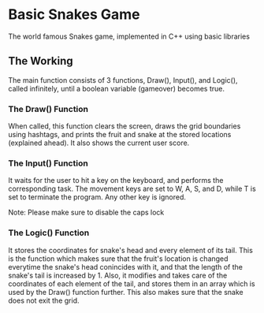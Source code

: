 # Basic Snakes Game
The world famous Snakes game, implemented in C++ using basic libraries

## The Working
The main function consists of 3 functions, Draw(), Input(), and Logic(), called infinitely, until a boolean variable (gameover) becomes true.

### The Draw() Function
When called, this function clears the screen, draws the grid boundaries using hashtags, and prints the fruit and snake at the stored locations (explained ahead). It also shows the current user score.

### The Input() Function
It waits for the user to hit a key on the keyboard, and performs the corresponding task. The movement keys are set to W, A, S, and D, while T is set to terminate the program. Any other key is ignored.

Note: Please make sure to disable the caps lock

### The Logic() Function
It stores the coordinates for snake's head and every element of its tail. This is the function which makes sure that the fruit's location is changed everytime the snake's head conincides with it, and that the length of the snake's tail is increased by 1. Also, it modifies and takes care of the coordinates of each element of the tail, and stores them in an array which is used by the Draw() function further. This also makes sure that the snake does not exit the grid.
